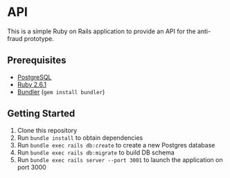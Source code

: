 # API

This is a simple Ruby on Rails application to provide an API for the anti-fraud prototype.

## Prerequisites

- [PostgreSQL](https://www.postgresql.org/)
- [Ruby 2.6.1](https://www.ruby-lang.org/en/)
- [Bundler](https://bundler.io/) (`gem install bundler`)

## Getting Started

1. Clone this repository
1. Run `bundle install` to obtain dependencies
1. Run `bundle exec rails db:create` to create a new Postgres database
1. Run `bundle exec rails db:migrate` to build DB schema
1. Run `bundle exec rails server --port 3001` to launch the application on port 3000

